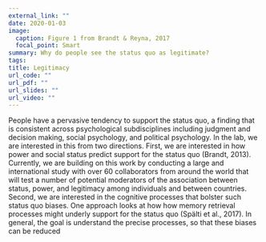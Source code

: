 ```yaml
---
external_link: ""
date: 2020-01-03
image:
  caption: Figure 1 from Brandt & Reyna, 2017
  focal_point: Smart
summary: Why do people see the status quo as legitimate?
tags:
title: Legitimacy
url_code: ""
url_pdf: ""
url_slides: ""
url_video: ""
---
```


People have a pervasive tendency to support the status quo, a finding that is consistent across psychological subdisciplines including judgment and decision making, social psychology, and political psychology. In the lab, we are interested in this from two directions. First, we are interested in how power and social status predict support for the status quo (Brandt, 2013). Currently, we are building on this work by conducting a large and international study with over 60 collaborators from around the world that will test a number of potential moderators of the association between status, power, and legitimacy among individuals and between countries. Second, we are interested in the cognitive processes that bolster such status quo biases. One approach looks at how how memory retrieval processes might underly support for the status quo (Spälti et al., 2017). In general, the goal is understand the precise processes, so that these biases can be reduced
